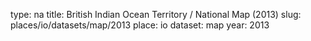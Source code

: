type: na
title: British Indian Ocean Territory / National Map (2013)
slug: places/io/datasets/map/2013
place: io
dataset: map
year: 2013
